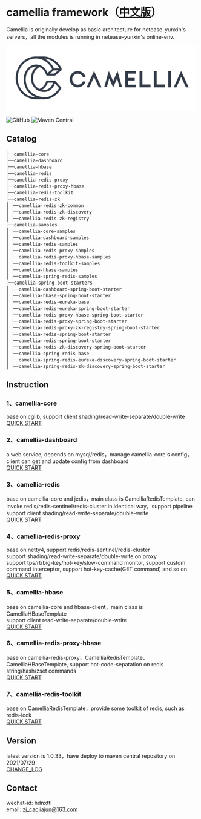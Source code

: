# camellia framework（[中文版](README.md)）
Camellia is originally develop as basic architecture for netease-yunxin's servers，all the modules is running in netease-yunxin's online-env.

<img src="/docs/img/logo.png" width = "500"/>
 
![GitHub](https://img.shields.io/badge/license-MIT-green.svg)
![Maven Central](https://maven-badges.herokuapp.com/maven-central/com.netease.nim/camellia/badge.svg)
  

## Catalog
├─`camellia-core`   
├─`camellia-dashboard`    
├─`camellia-hbase`  
├─`camellia-redis`  
├─`camellia-redis-proxy`   
├─`camellia-redis-proxy-hbase`  
├─`camellia-redis-toolkit`  
├─`camellia-redis-zk`  
│ ├─`camellia-redis-zk-common`  
│ ├─`camellia-redis-zk-discovery`  
│ ├─`camellia-redis-zk-registry`    
├─`camellia-samples`               
│ ├─`camellia-core-samples`  
│ ├─`camellia-dashboard-samples`  
│ ├─`camellia-redis-samples`  
│ ├─`camellia-redis-proxy-samples`   
│ ├─`camellia-redis-proxy-hbase-samples`  
│ ├─`camellia-redis-toolkit-samples`  
│ ├─`camellia-hbase-samples`   
│ ├─`camellia-spring-redis-samples`   
├─`camellia-spring-boot-starters`               
│ ├─`camellia-dashboard-spring-boot-starter`  
│ ├─`camellia-hbase-spring-boot-starter`  
│ ├─`camellia-redis-eureka-base`  
│ ├─`camellia-redis-eureka-spring-boot-starter`  
│ ├─`camellia-redis-proxy-hbase-spring-boot-starter`  
│ ├─`camellia-redis-proxy-spring-boot-starter`  
│ ├─`camellia-redis-proxy-zk-registry-spring-boot-starter`                     
│ ├─`camellia-redis-spring-boot-starter`  
│ ├─`camellia-redis-spring-boot-starter`  
│ ├─`camellia-redis-zk-discovery-spring-boot-starter`    
│ ├─`camellia-spring-redis-base`         
│ ├─`camellia-spring-redis-eureka-discovery-spring-boot-starter`     
│ ├─`camellia-spring-redis-zk-discovery-spring-boot-starter`    
              
## Instruction
### 1、camellia-core  
base on cglib, support client shading/read-write-separate/double-write  
[QUICK START](/docs/core/core.md)  
### 2、camellia-dashboard  
a web service, depends on mysql/redis，manage camellia-core's config，client can get and update config from dashboard  
[QUICK START](/docs/dashboard/dashboard.md)  
### 3、camellia-redis  
base on camellia-core and jedis，main class is CamelliaRedisTemplate, can invoke redis/redis-sentinel/redis-cluster in identical way，support pipeline    
support client shading/read-write-separate/double-write  
[QUICK START](/docs/redis-template/redis-template.md)
### 4、camellia-redis-proxy  
base on netty4, support redis/redis-sentinel/redis-cluster  
support shading/read-write-separate/double-write on proxy  
support tps/rt/big-key/hot-key/slow-command monitor, support custom command interceptor, support hot-key-cache(GET command) and so on  
[QUICK START](/docs/redis-proxy/redis-proxy-en.md)  
### 5、camellia-hbase  
base on camellia-core and hbase-client，main class is CamelliaHBaseTemplate    
support client read-write-separate/double-write  
[QUICK START](/docs/hbase-template/hbase-template.md)  
### 6、camellia-redis-proxy-hbase    
base on camellia-redis-proxy、CamelliaRedisTemplate、CamelliaHBaseTemplate, support hot-code-sepatation on redis string/hash/zset commands  
[QUICK START](/docs/redis-proxy-hbase/redis-proxy-hbase.md)  
### 7、camellia-redis-toolkit  
base on CamelliaRedisTemplate，provide some toolkit of redis, such as redis-lock  
[QUICK START](/docs/toolkit/toolkit.md)  

## Version
latest version is 1.0.33，have deploy to maven central repository on 2021/07/29  
[CHANGE_LOG](/update-en.md)  

## Contact
wechat-id: hdnxttl  
email: zj_caojiajun@163.com  